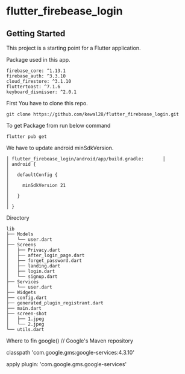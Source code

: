 # flutter_firebease_login

## Getting Started

This project is a starting point for a Flutter application.

Package used in this app.

```
firebase_core: ^1.13.1
firebase_auth: ^3.3.10
cloud_firestore: ^3.1.10
fluttertoast: ^7.1.6
keyboard_dismisser: ^2.0.1
```

First You have to clone this repo.

```
git clone https://github.com/kewal28/flutter_firebease_login.git
```

To get Package from run below command

```
flutter pub get
```

We have to update android minSdkVersion.

```
│ flutter_firebease_login/android/app/build.gradle:       │
│ android {                                                                                     │
│   defaultConfig {                                                                             │
│     minSdkVersion 21                                                                          │
│   }                                                                                           │
│ } 
```

Directory 
```
lib
├── Models
│   └── user.dart
├── Screens
│   ├── Privacy.dart
│   ├── after_login_page.dart
│   ├── forget_password.dart
│   ├── landing.dart
│   ├── login.dart
│   └── signup.dart
├── Services
│   └── user.dart
├── Widgets
├── config.dart
├── generated_plugin_registrant.dart
├── main.dart
├── screen-shot
│   ├── 1.jpeg
│   └── 2.jpeg
└── utils.dart
```

Where to fin
google()  // Google's Maven repository

classpath 'com.google.gms:google-services:4.3.10'

apply plugin: 'com.google.gms.google-services'